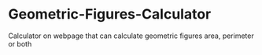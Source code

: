# Geometric-Figures-Calculator
Calculator on webpage that can calculate geometric figures area, perimeter or both

